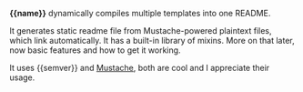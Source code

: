 **{{name}}** dynamically compiles multiple templates into one README.

It generates static readme file from Mustache-powered plaintext files,
which link automatically. It has a built-in library of mixins.
More on that later, now basic features and how to get it working.

It uses {{semver}} and [Mustache](http://mustache.github.io),
both are cool and I appreciate their usage.

